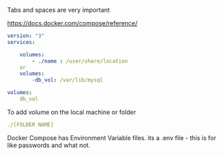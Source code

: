 Tabs and spaces are very important

https://docs.docker.com/compose/reference/

```yaml
version: "3"
services:

	volumes:
		- ./name : /user/share/location
	or
	volumes: 
		-db_vol: /var/lib/mysql

volumes:
	db_vol
```

To add volume on the local machine or folder
```yaml
./[FOLDER NAME]
```





Docker Compose has Environment Variable files. its a .env file - this is for like passwords and what not. 